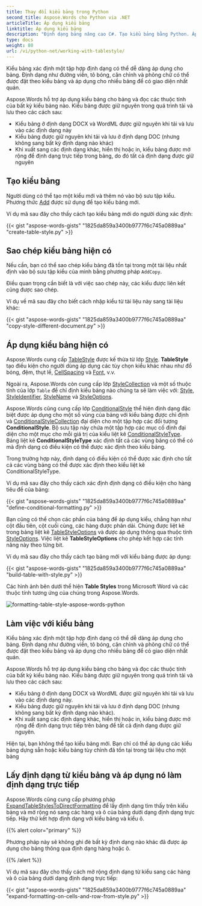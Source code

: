 ```yaml
---
title: Thay đổi kiểu bảng trong Python
second_title: Aspose.Words cho Python via .NET
articleTitle: Áp dụng kiểu bảng
linktitle: Áp dụng kiểu bảng
description: "Định dạng bảng nâng cao C#. Tạo kiểu bảng bằng Python. Áp dụng kiểu bảng Python."
type: docs
weight: 80
url: /vi/python-net/working-with-tablestyle/
---
```


Kiểu bảng xác định một tập hợp định dạng có thể dễ dàng áp dụng cho bảng. Định dạng như đường viền, tô bóng, căn chỉnh và phông chữ có thể được đặt theo kiểu bảng và áp dụng cho nhiều bảng để có giao diện nhất quán.

Aspose.Words hỗ trợ áp dụng kiểu bảng cho bảng và đọc các thuộc tính của bất kỳ kiểu bảng nào. Kiểu bảng được giữ nguyên trong quá trình tải và lưu theo các cách sau:

- Kiểu bảng ở định dạng DOCX và WordML được giữ nguyên khi tải và lưu vào các định dạng này
- Kiểu bảng được giữ nguyên khi tải và lưu ở định dạng DOC (nhưng không sang bất kỳ định dạng nào khác)
- Khi xuất sang các định dạng khác, hiển thị hoặc in, kiểu bảng được mở rộng để định dạng trực tiếp trong bảng, do đó tất cả định dạng được giữ nguyên

## Tạo kiểu bảng

Người dùng có thể tạo một kiểu mới và thêm nó vào bộ sưu tập kiểu. Phương thức [Add](https://reference.aspose.com/words/python-net/aspose.words/stylecollection/add/) được sử dụng để tạo kiểu bảng mới.

Ví dụ mã sau đây cho thấy cách tạo kiểu bảng mới do người dùng xác định:

{{< gist "aspose-words-gists" "1825da859a3400b9777f6c745a0889aa" "create-table-style.py" >}}

## Sao chép kiểu bảng hiện có

Nếu cần, bạn có thể sao chép kiểu bảng đã tồn tại trong một tài liệu nhất định vào bộ sưu tập kiểu của mình bằng phương pháp `AddCopy`.

Điều quan trọng cần biết là với việc sao chép này, các kiểu được liên kết cũng được sao chép.

Ví dụ về mã sau đây cho biết cách nhập kiểu từ tài liệu này sang tài liệu khác:

{{< gist "aspose-words-gists" "1825da859a3400b9777f6c745a0889aa" "copy-style-different-document.py" >}}

## Áp dụng kiểu bảng hiện có

Aspose.Words cung cấp [TableStyle](https://reference.aspose.com/words/python-net/aspose.words/tablestyle/) được kế thừa từ lớp [Style](https://reference.aspose.com/words/python-net/aspose.words/style/). **TableStyle** tạo điều kiện cho người dùng áp dụng các tùy chọn kiểu khác nhau như đổ bóng, đệm, thụt lề, [CellSpacing](https://reference.aspose.com/words/python-net/aspose.words/tablestyle/cell_spacing/) và [Font](https://reference.aspose.com/words/python-net/aspose.words/style/font/), v.v.

Ngoài ra, Aspose.Words còn cung cấp lớp [StyleCollection](https://reference.aspose.com/words/python-net/aspose.words/stylecollection/) và một số thuộc tính của lớp `Table` để chỉ định kiểu bảng nào chúng ta sẽ làm việc với: [Style](https://reference.aspose.com/words/python-net/aspose.words.tables/table/style/), [StyleIdentifier](https://reference.aspose.com/words/python-net/aspose.words.tables/table/style_identifier/), [StyleName](https://reference.aspose.com/words/python-net/aspose.words.tables/table/style_name/) và [StyleOptions](https://reference.aspose.com/words/net/aspose.words.tables/table/styleoptions/).

Aspose.Words cũng cung cấp lớp [ConditionalStyle](https://reference.aspose.com/words/python-net/aspose.words/conditionalstyle/) thể hiện định dạng đặc biệt được áp dụng cho một số vùng của bảng với kiểu bảng được chỉ định và [ConditionalStyleCollection](https://reference.aspose.com/words/python-net/aspose.words/conditionalstylecollection/) đại diện cho một tập hợp các đối tượng **ConditionalStyle**. Bộ sưu tập này chứa một tập hợp các mục cố định đại diện cho một mục cho mỗi giá trị của kiểu liệt kê [ConditionalStyleType](https://reference.aspose.com/words/python-net/aspose.words/conditionalstyletype/). Bảng liệt kê **ConditionalStyleType** xác định tất cả các vùng bảng có thể có mà định dạng có điều kiện có thể được xác định theo kiểu bảng.

Trong trường hợp này, định dạng có điều kiện có thể được xác định cho tất cả các vùng bảng có thể được xác định theo kiểu liệt kê ConditionalStyleType.

Ví dụ mã sau đây cho thấy cách xác định định dạng có điều kiện cho hàng tiêu đề của bảng:

{{< gist "aspose-words-gists" "1825da859a3400b9777f6c745a0889aa" "define-conditional-formatting.py" >}}

Bạn cũng có thể chọn các phần của bảng để áp dụng kiểu, chẳng hạn như cột đầu tiên, cột cuối cùng, các hàng được phân dải. Chúng được liệt kê trong bảng liệt kê [TableStyleOptions](https://reference.aspose.com/words/python-net/aspose.words.tables/tablestyleoptions/) và được áp dụng thông qua thuộc tính [StyleOptions](https://reference.aspose.com/words/python-net/aspose.words.tables/table/style_options/). Việc liệt kê **TableStyleOptions** cho phép kết hợp các tính năng này theo từng bit.

Ví dụ mã sau đây cho thấy cách tạo bảng mới với kiểu bảng được áp dụng:

{{< gist "aspose-words-gists" "1825da859a3400b9777f6c745a0889aa" "build-table-with-style.py" >}}

Các hình ảnh bên dưới thể hiện **Table Styles** trong Microsoft Word và các thuộc tính tương ứng của chúng trong Aspose.Words.

![formatting-table-style-aspose-words-python](/words/python-net/working-with-tablestyle/applying-formatting-10.png)



## Làm việc với kiểu bảng

Kiểu bảng xác định một tập hợp định dạng có thể dễ dàng áp dụng cho bảng. Định dạng như đường viền, tô bóng, căn chỉnh và phông chữ có thể được đặt theo kiểu bảng và áp dụng cho nhiều bảng để có giao diện nhất quán.

Aspose.Words hỗ trợ áp dụng kiểu bảng cho bảng và đọc các thuộc tính của bất kỳ kiểu bảng nào. Kiểu bảng được giữ nguyên trong quá trình tải và lưu theo các cách sau:

- Kiểu bảng ở định dạng DOCX và WordML được giữ nguyên khi tải và lưu vào các định dạng này.
- Kiểu bảng được giữ nguyên khi tải và lưu ở định dạng DOC (nhưng không sang bất kỳ định dạng nào khác).
- Khi xuất sang các định dạng khác, hiển thị hoặc in, kiểu bảng được mở rộng để định dạng trực tiếp trên bảng để tất cả định dạng được giữ nguyên.

Hiện tại, bạn không thể tạo kiểu bảng mới. Bạn chỉ có thể áp dụng các kiểu bảng dựng sẵn hoặc kiểu bảng tùy chỉnh đã tồn tại trong tài liệu cho một bảng

## Lấy định dạng từ kiểu bảng và áp dụng nó làm định dạng trực tiếp

Aspose.Words cũng cung cấp phương pháp [ExpandTableStylesToDirectFormatting](https://reference.aspose.com/words/python-net/aspose.words/document/expand_table_styles_to_direct_formatting/#default) để lấy định dạng tìm thấy trên kiểu bảng và mở rộng nó sang các hàng và ô của bảng dưới dạng định dạng trực tiếp. Hãy thử kết hợp định dạng với kiểu bảng và kiểu ô.

{{% alert color="primary" %}}

Phương pháp này sẽ không ghi đè bất kỳ định dạng nào khác đã được áp dụng cho bảng thông qua định dạng hàng hoặc ô.

{{% /alert %}}

Ví dụ mã sau đây cho thấy cách mở rộng định dạng từ kiểu sang các hàng và ô của bảng dưới dạng định dạng trực tiếp:

{{< gist "aspose-words-gists" "1825da859a3400b9777f6c745a0889aa" "expand-formatting-on-cells-and-row-from-style.py" >}}